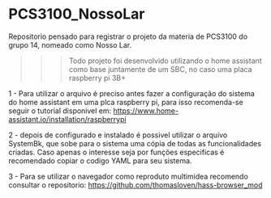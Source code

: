 # PCS3100_NossoLar
Repositorio pensado para registrar o projeto da materia de PCS3100 do grupo 14, nomeado como Nosso Lar.

>>> Todo projeto foi desenvolvido utilizando o home assistant como base juntamente de um SBC, no caso uma placa raspberry pi 3B+

1 - Para utilizar o arquivo é preciso antes fazer a configuração do sistema do home assistant em uma plca raspberry pi, para isso recomenda-se seguir o tutorial disponivel em: https://www.home-assistant.io/installation/raspberrypi

2 - depois de configurado e instalado é possivel utilizar o arquivo SystemBk, que sobe para o sistema uma cópia de todas as funcionalidades criadas. Caso apenas o interesse seja por funções especificas é recomendado copiar o codigo YAML para seu sistema.

3 - Para se utilizar o navegador como reproduto multimidea recomendo consultar o repositorio: https://github.com/thomasloven/hass-browser_mod
